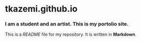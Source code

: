 # tkazemi.github.io

### I am a student and an artist. This is my portolio site. 

This is a *README* file for my repository. It is written in **Markdown**.
